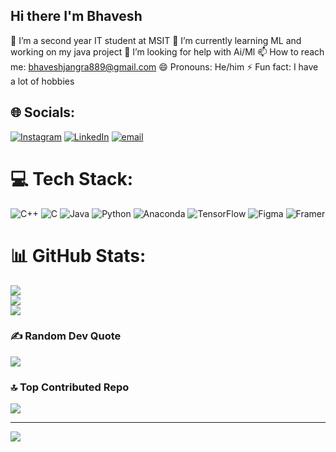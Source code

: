 ## Hi there I'm Bhavesh

 🔭 I’m a second year IT student at MSIT
 🌱 I’m currently learning ML and working on my java project
 🤔 I’m looking for help with Ai/Ml
 📫 How to reach me: bhaveshjangra889@gmail.com
 😄 Pronouns: He/him
 ⚡ Fun fact: I have a lot of hobbies

## 🌐 Socials:
[![Instagram](https://img.shields.io/badge/Instagram-%23E4405F.svg?logo=Instagram&logoColor=white)](https://instagram.com/is.that_bhavesh) [![LinkedIn](https://img.shields.io/badge/LinkedIn-%230077B5.svg?logo=linkedin&logoColor=white)](https://linkedin.com/in/www.linkedin.com/in/bhavesh-jangra-a39a90292) [![email](https://img.shields.io/badge/Email-D14836?logo=gmail&logoColor=white)](mailto:bhaveshjangra889@gmail.com) 

# 💻 Tech Stack:
![C++](https://img.shields.io/badge/c++-%2300599C.svg?style=for-the-badge&logo=c%2B%2B&logoColor=white) ![C](https://img.shields.io/badge/c-%2300599C.svg?style=for-the-badge&logo=c&logoColor=white) ![Java](https://img.shields.io/badge/java-%23ED8B00.svg?style=for-the-badge&logo=openjdk&logoColor=white) ![Python](https://img.shields.io/badge/python-3670A0?style=for-the-badge&logo=python&logoColor=ffdd54) ![Anaconda](https://img.shields.io/badge/Anaconda-%2344A833.svg?style=for-the-badge&logo=anaconda&logoColor=white) ![TensorFlow](https://img.shields.io/badge/TensorFlow-%23FF6F00.svg?style=for-the-badge&logo=TensorFlow&logoColor=white) ![Figma](https://img.shields.io/badge/figma-%23F24E1E.svg?style=for-the-badge&logo=figma&logoColor=white) ![Framer](https://img.shields.io/badge/Framer-black?style=for-the-badge&logo=framer&logoColor=blue)
# 📊 GitHub Stats:
![](https://github-readme-stats.vercel.app/api?username=Bhavesh2123&theme=shadow_blue&hide_border=true&include_all_commits=false&count_private=false)<br/>
![](https://nirzak-streak-stats.vercel.app/?user=Bhavesh2123&theme=shadow_blue&hide_border=true)<br/>
![](https://github-readme-stats.vercel.app/api/top-langs/?username=Bhavesh2123&theme=shadow_blue&hide_border=true&include_all_commits=false&count_private=false&layout=compact)

### ✍️ Random Dev Quote
![](https://quotes-github-readme.vercel.app/api?type=horizontal&theme=radical)

### 🔝 Top Contributed Repo
![](https://github-contributor-stats.vercel.app/api?username=Bhavesh2123&limit=5&theme=dark&combine_all_yearly_contributions=true)

---
[![](https://visitcount.itsvg.in/api?id=Bhavesh2123&icon=0&color=0)](https://visitcount.itsvg.in)

<!-- Proudly created with GPRM ( https://gprm.itsvg.in ) -->
